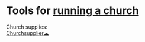 
# Tools for [running a church](https://theologos.site/leadership-church/)

Church supplies:  
[Churchsupplier☁](https://www.churchsupplier.com/)
